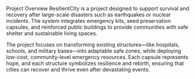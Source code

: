 Project Overview
ResilientCity is a project designed to support survival and recovery 
after large-scale disasters such as earthquakes or nuclear incidents. 
The system integrates emergency kits, seed preservation capsules, and
reinforced public buildings to provide communities with safe shelter
and sustainable living spaces.

The project focuses on transforming existing structures—like hospitals,
schools, and military bases—into adaptable safe zones, while deploying low-cost, 
community-level emergency resources. Each capsule represents hope, and each structure symbolizes
resilience and rebirth, ensuring that cities can recover and thrive even after devastating events.
